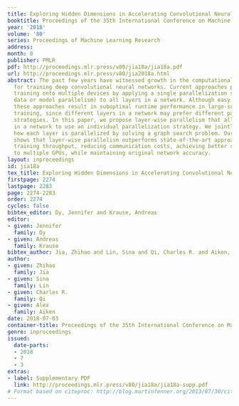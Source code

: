 ```yaml
---
title: Exploring Hidden Dimensions in Accelerating Convolutional Neural Networks
booktitle: Proceedings of the 35th International Conference on Machine Learning
year: '2018'
volume: '80'
series: Proceedings of Machine Learning Research
address: 
month: 0
publisher: PMLR
pdf: http://proceedings.mlr.press/v80/jia18a/jia18a.pdf
url: http://proceedings.mlr.press/v80/jia2018a.html
abstract: The past few years have witnessed growth in the computational requirements
  for training deep convolutional neural networks. Current approaches parallelize
  training onto multiple devices by applying a single parallelization strategy (e.g.,
  data or model parallelism) to all layers in a network. Although easy to reason about,
  these approaches result in suboptimal runtime performance in large-scale distributed
  training, since different layers in a network may prefer different parallelization
  strategies. In this paper, we propose layer-wise parallelism that allows each layer
  in a network to use an individual parallelization strategy. We jointly optimize
  how each layer is parallelized by solving a graph search problem. Our evaluation
  shows that layer-wise parallelism outperforms state-of-the-art approaches by increasing
  training throughput, reducing communication costs, achieving better scalability
  to multiple GPUs, while maintaining original network accuracy.
layout: inproceedings
id: jia18a
tex_title: Exploring Hidden Dimensions in Accelerating Convolutional Neural Networks
firstpage: 2274
lastpage: 2283
page: 2274-2283
order: 2274
cycles: false
bibtex_editor: Dy, Jennifer and Krause, Andreas
editor:
- given: Jennifer
  family: Dy
- given: Andreas
  family: Krause
bibtex_author: Jia, Zhihao and Lin, Sina and Qi, Charles R. and Aiken, Alex
author:
- given: Zhihao
  family: Jia
- given: Sina
  family: Lin
- given: Charles R.
  family: Qi
- given: Alex
  family: Aiken
date: 2018-07-03
container-title: Proceedings of the 35th International Conference on Machine Learning
genre: inproceedings
issued:
  date-parts:
  - 2018
  - 7
  - 3
extras:
- label: Supplementary PDF
  link: http://proceedings.mlr.press/v80/jia18a/jia18a-supp.pdf
# Format based on citeproc: http://blog.martinfenner.org/2013/07/30/citeproc-yaml-for-bibliographies/
---
```

